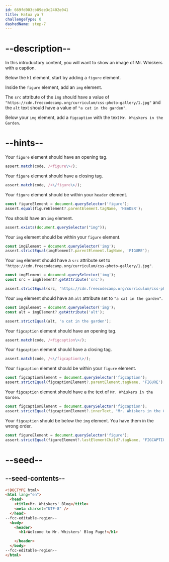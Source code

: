 ```yaml
---
id: 669fd003cb89ee3c2402e041
title: Hatua ya 7
challengeType: 0
dashedName: step-7
---
```


# --description--

In this introductory content, you will want to show an image of Mr. Whiskers with a caption.

Below the `h1` element, start by adding a `figure` element.

Inside the `figure` element, add an `img` element.

The `src` attribute of the `img` should have a value of `"https://cdn.freecodecamp.org/curriculum/css-photo-gallery/1.jpg"` and the `alt` text should have a value of `"a cat in the garden"`.

Below your `img` element, add a `figcaption` with the text `Mr. Whiskers in the Garden`.

# --hints--

Your `figure` element should have an opening tag.

```js
assert.match(code, /<figure\>/);
```

Your `figure` element should have a closing tag.

```js
assert.match(code, /<\/figure\>/);
```

Your `figure` element should be within your `header` element.

```js
const figureElement = document.querySelector('figure');
assert.equal(figureElement?.parentElement.tagName, 'HEADER');
```

You should have an `img` element.

```js
assert.exists(document.querySelector("img"));
```

Your `img` element should be within your `figure` element.

```js
const imgElement = document.querySelector('img');
assert.strictEqual(imgElement?.parentElement.tagName, 'FIGURE');
```

Your `img` element should have a `src` attribute set to `"https://cdn.freecodecamp.org/curriculum/css-photo-gallery/1.jpg"`.

```js
const imgElement = document.querySelector('img');
const src = imgElement?.getAttribute('src');

assert.strictEqual(src, 'https://cdn.freecodecamp.org/curriculum/css-photo-gallery/1.jpg');
```

Your `img` element should have an `alt` attribute set to `"a cat in the garden"`.

```js
const imgElement = document.querySelector('img');
const alt = imgElement?.getAttribute('alt');

assert.strictEqual(alt, 'a cat in the garden');
```

Your `figcaption` element should have an opening tag.

```js
assert.match(code, /<figcaption\>/);
```

Your `figcaption` element should have a closing tag.

```js
assert.match(code, /<\/figcaption\>/);
```

Your `figcaption` element should be within your `figure` element.

```js
const figcaptionElement = document.querySelector('figcaption');
assert.strictEqual(figcaptionElement?.parentElement.tagName, 'FIGURE');
```

Your `figcaption` element should have a the text of `Mr. Whiskers in the Garden`.

```js
const figcaptionElement = document.querySelector('figcaption');
assert.strictEqual(figcaptionElement?.innerText, "Mr. Whiskers in the Garden")
```

Your `figcaption` should be below the `img` element. You have them in the wrong order.

```js
const figureElement = document.querySelector('figure');
assert.strictEqual(figureElement?.lastElementChild?.tagName, "FIGCAPTION")
```

# --seed--

## --seed-contents--

```html
<!DOCTYPE html>
<html lang="en">
  <head>
    <title>Mr. Whiskers' Blog</title>
    <meta charset="UTF-8" />
  </head>
--fcc-editable-region--
  <body>
    <header>
      <h1>Welcome to Mr. Whiskers' Blog Page!</h1>

    </header>
  </body>
--fcc-editable-region--
</html>
```
